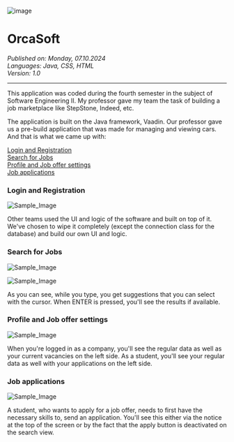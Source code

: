 ![image](https://kleinworkspace.com/images/OrcaSoft_logo.png)

<h1>OrcaSoft</h1>
<i>Published on: Monday, 07.10.2024<br></i>
<i>Languages: Java, CSS, HTML<br></i>
<i>Version: 1.0<br></i>

<hr>

This application was coded during the fourth semester in the subject of Software Engineering II. My professor gave my team the task of building a job marketplace like StepStone, Indeed, etc.

The application is built on the Java framework, Vaadin. Our professor gave us a pre-build application that was made for managing and viewing cars. And that is what we came up with:

[Login and Registration](#login-and-registration)<br>
[Search for Jobs](#search-for-jobs)<br>
[Profile and Job offer settings](#profile-and-job-offer-settings)<br>
[Job applications](#job-applications)<br>

### Login and Registration

![Sample_Image](https://kleinworkspace.com/images/OrcaSoft/OS_login.png)

Other teams used the UI and logic of the software and built on top of it. We've chosen to wipe it completely (except the connection class for the database) and build our own UI and logic.

### Search for Jobs

![Sample_Image](https://kleinworkspace.com/images/OrcaSoft/OS_search_search_examples.png)

![Sample_Image](https://kleinworkspace.com/images/OrcaSoft/OS_search_search_results.png)

As you can see, while you type, you get suggestions that you can select with the cursor. When ENTER is pressed, you'll see the results if available.

### Profile and Job offer settings

![Sample_Image](https://kleinworkspace.com/images/OrcaSoft/OS_profile_company_edit.png)

When you're logged in as a company, you'll see the regular data as well as your current vacancies on the left side. As a student, you'll see your regular data as well with your applications on the left side.

### Job applications

![Sample_Image](https://kleinworkspace.com/images/OrcaSoft/OS_application_company.png)

A student, who wants to apply for a job offer, needs to first have the necessary skills to, send an application. You'll see this either via the notice at the top of the screen or by the fact that the apply button is deactivated on the search view.
